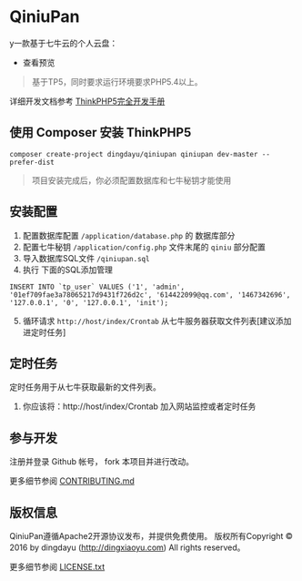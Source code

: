 QiniuPan
===============

y一款基于七牛云的个人云盘：

 + 查看预览

> 基于TP5，同时要求运行环境要求PHP5.4以上。

详细开发文档参考 [ThinkPHP5完全开发手册](http://www.kancloud.cn/manual/thinkphp5)

## 使用 Composer 安装 ThinkPHP5
~~~
composer create-project dingdayu/qiniupan qiniupan dev-master --prefer-dist
~~~

> 项目安装完成后，你必须配置数据库和七牛秘钥才能使用

## 安装配置
1. 配置数据库配置 `/application/database.php` 的 数据库部分
2. 配置七牛秘钥 `/application/config.php` 文件末尾的 `qiniu` 部分配置
3. 导入数据库SQL文件 `/qiniupan.sql` 
4. 执行 下面的SQL添加管理
```
INSERT INTO `tp_user` VALUES ('1', 'admin', '01ef709fae3a78065217d9431f726d2c', '614422099@qq.com', '1467342696', '127.0.0.1', '0', '127.0.0.1', 'init');
```
5. 循环请求 `http://host/index/Crontab` 从七牛服务器获取文件列表[建议添加进定时任务]

## 定时任务

定时任务用于从七牛获取最新的文件列表。

1. 你应该将：http://host/index/Crontab 加入网站监控或者定时任务

## 参与开发
注册并登录 Github 帐号， fork 本项目并进行改动。

更多细节参阅 [CONTRIBUTING.md](CONTRIBUTING.md)

## 版权信息

QiniuPan遵循Apache2开源协议发布，并提供免费使用。
版权所有Copyright © 2016 by dingdayu (http://dingxiaoyu.com)
All rights reserved。

更多细节参阅 [LICENSE.txt](LICENSE.txt)
